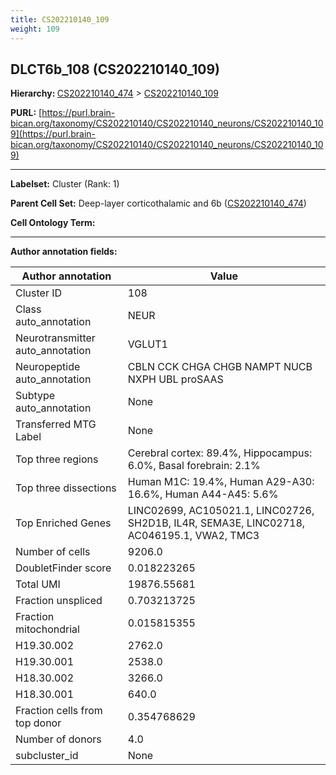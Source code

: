 ```yaml
---
title: CS202210140_109
weight: 109
---
```

## DLCT6b_108 (CS202210140_109)
<b>Hierarchy: </b>
[CS202210140_474](../CS202210140_474) >
[CS202210140_109](../CS202210140_109)

**PURL:** [https://purl.brain-bican.org/taxonomy/CS202210140/CS202210140_neurons/CS202210140_109](https://purl.brain-bican.org/taxonomy/CS202210140/CS202210140_neurons/CS202210140_109)

---


**Labelset:** Cluster (Rank: 1)

**Parent Cell Set:** Deep-layer corticothalamic and 6b ([CS202210140_474](../CS202210140_474))



**Cell Ontology Term:** 

[MARKER GENES.]: #


---

[TRANSFERRED ANNOTATIONS.]: #


[AUTHOR ANNOTATION FIELDS.]: #


**Author annotation fields:**

| Author annotation | Value |
|-------------------|-------|
|Cluster ID|108|
|Class auto_annotation|NEUR|
|Neurotransmitter auto_annotation|VGLUT1|
|Neuropeptide auto_annotation|CBLN CCK CHGA CHGB NAMPT NUCB NXPH UBL proSAAS|
|Subtype auto_annotation|None|
|Transferred MTG Label|None|
|Top three regions|Cerebral cortex: 89.4%, Hippocampus: 6.0%, Basal forebrain: 2.1%|
|Top three dissections|Human M1C: 19.4%, Human A29-A30: 16.6%, Human A44-A45: 5.6%|
|Top Enriched Genes|LINC02699, AC105021.1, LINC02726, SH2D1B, IL4R, SEMA3E, LINC02718, AC046195.1, VWA2, TMC3|
|Number of cells|9206.0|
|DoubletFinder score|0.018223265|
|Total UMI|19876.55681|
|Fraction unspliced|0.703213725|
|Fraction mitochondrial|0.015815355|
|H19.30.002|2762.0|
|H19.30.001|2538.0|
|H18.30.002|3266.0|
|H18.30.001|640.0|
|Fraction cells from top donor|0.354768629|
|Number of donors|4.0|
|subcluster_id|None|
